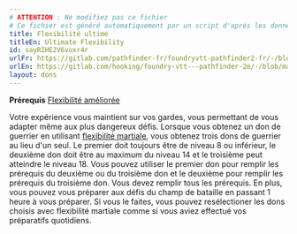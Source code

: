 ```yaml
---
# ATTENTION : Ne modifiez pas ce fichier
# Ce fichier est généré automatiquement par un script d'après les données du module Foundry VTT officiel et de sa traduction
title: Flexibilité ultime
titleEn: Ultimate Flexibility
id: sayRIHE2V6vuxr4r
urlFr: https://gitlab.com/pathfinder-fr/foundryvtt-pathfinder2-fr/-/blob/master/data/feats/sayRIHE2V6vuxr4r.htm
urlEn: https://gitlab.com/hooking/foundry-vtt---pathfinder-2e/-/blob/master/packs/data/feats.db/ultimate-flexibility.json
layout: dons
---
```

**Prérequis** [Flexibilité améliorée](../capacité-classe/flexibilité-améliorée.html)

Votre expérience vous maintient sur vos gardes, vous permettant de vous adapter même aux plus dangereux défis. Lorsque vous obtenez un don de guerrier en utilisant [flexibilité martiale](../capacité-classe/flexibilité-martiale.html), vous obtenez trois dons de guerrier au lieu d'un seul. Le premier doit toujours être de niveau 8 ou inférieur, le deuxième don doit être au maximum du niveau 14 et le troisième peut atteindre le niveau 18. Vous pouvez utiliser le premier don pour remplir les prérequis du deuxième ou du troisième don et le deuxième pour remplir les prérequis du troisième don. Vous devez remplir tous les prérequis. En plus, vous pouvez vous préparer aux défis du champ de bataille en passant 1 heure à vous préparer. Si vous le faites, vous pouvez resélectioner les dons choisis avec flexibilité martiale comme si vous aviez effectué vos préparatifs quotidiens.
